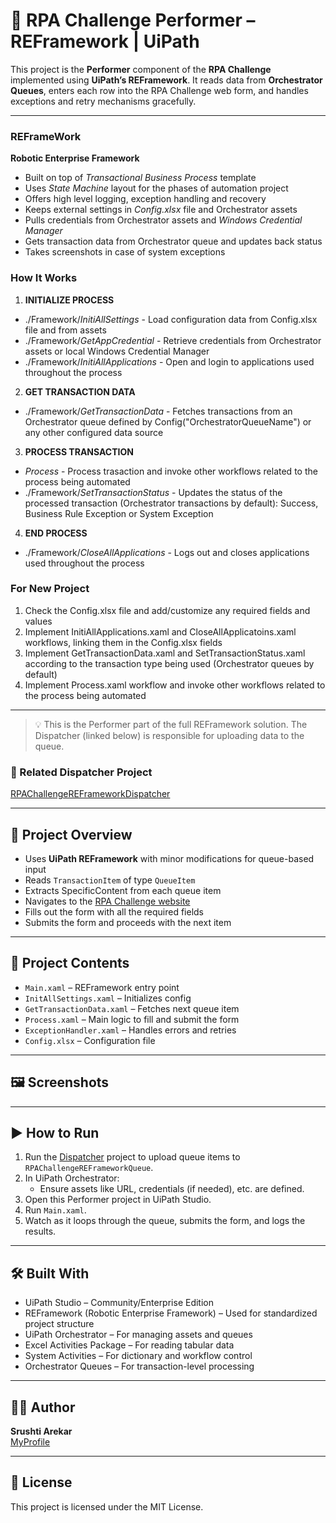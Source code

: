 # 🤖 RPA Challenge Performer – REFramework | UiPath

This project is the **Performer** component of the **RPA Challenge** implemented using **UiPath’s REFramework**. It reads data from **Orchestrator Queues**, enters each row into the RPA Challenge web form, and handles exceptions and retry mechanisms gracefully.

---

### REFrameWork ###
**Robotic Enterprise Framework**

* Built on top of *Transactional Business Process* template
* Uses *State Machine* layout for the phases of automation project
* Offers high level logging, exception handling and recovery
* Keeps external settings in *Config.xlsx* file and Orchestrator assets
* Pulls credentials from Orchestrator assets and *Windows Credential Manager*
* Gets transaction data from Orchestrator queue and updates back status
* Takes screenshots in case of system exceptions

### How It Works ###

1. **INITIALIZE PROCESS**
 + ./Framework/*InitiAllSettings* - Load configuration data from Config.xlsx file and from assets
 + ./Framework/*GetAppCredential* - Retrieve credentials from Orchestrator assets or local Windows Credential Manager
 + ./Framework/*InitiAllApplications* - Open and login to applications used throughout the process

2. **GET TRANSACTION DATA**
 + ./Framework/*GetTransactionData* - Fetches transactions from an Orchestrator queue defined by Config("OrchestratorQueueName") or any other configured data source

3. **PROCESS TRANSACTION**
 + *Process* - Process trasaction and invoke other workflows related to the process being automated 
 + ./Framework/*SetTransactionStatus* - Updates the status of the processed transaction (Orchestrator transactions by default): Success, Business Rule Exception or System Exception

4. **END PROCESS**
 + ./Framework/*CloseAllApplications* - Logs out and closes applications used throughout the process


### For New Project ###

1. Check the Config.xlsx file and add/customize any required fields and values
2. Implement InitiAllApplications.xaml and CloseAllApplicatoins.xaml workflows, linking them in the Config.xlsx fields
3. Implement GetTransactionData.xaml and SetTransactionStatus.xaml according to the transaction type being used (Orchestrator queues by default)
4. Implement Process.xaml workflow and invoke other workflows related to the process being automated

---


> 💡 This is the Performer part of the full REFramework solution. The Dispatcher (linked below) is responsible for uploading data to the queue.

### 🔗 Related Dispatcher Project
[RPAChallengeREFrameworkDispatcher](https://github.com/SrushtiArekar/UiPath-Portfolio/tree/main/RPAChallengeUsingREFramework/RPAChallengeREFrameworkDispatcher)

---

## 📌 Project Overview

- Uses **UiPath REFramework** with minor modifications for queue-based input
- Reads `TransactionItem` of type `QueueItem`
- Extracts SpecificContent from each queue item
- Navigates to the [RPA Challenge website](https://www.rpachallenge.com/)
- Fills out the form with all the required fields
- Submits the form and proceeds with the next item

---

## 📂 Project Contents

- `Main.xaml` – REFramework entry point
- `InitAllSettings.xaml` – Initializes config
- `GetTransactionData.xaml` – Fetches next queue item
- `Process.xaml` – Main logic to fill and submit the form
- `ExceptionHandler.xaml` – Handles errors and retries
- `Config.xlsx` – Configuration file

---

## 🖼️ Screenshots



---

## ▶️ How to Run

1. Run the [Dispatcher](https://github.com/SrushtiArekar/UiPath-Portfolio/tree/main/RPAChallengeUsingREFramework/RPAChallengeREFrameworkDispatcher) project to upload queue items to `RPAChallengeREFrameworkQueue`.
2. In UiPath Orchestrator:
   - Ensure assets like URL, credentials (if needed), etc. are defined.
3. Open this Performer project in UiPath Studio.
4. Run `Main.xaml`.
5. Watch as it loops through the queue, submits the form, and logs the results.

---

## 🛠️ Built With

- UiPath Studio – Community/Enterprise Edition
- REFramework (Robotic Enterprise Framework) – Used for standardized project structure
- UiPath Orchestrator – For managing assets and queues
- Excel Activities Package – For reading tabular data
- System Activities – For dictionary and workflow control
- Orchestrator Queues – For transaction-level processing

---

## 🙋‍♀️ Author

**Srushti Arekar**  
[MyProfile](https://github.com/SrushtiArekar)

---

## 📄 License

This project is licensed under the MIT License.
